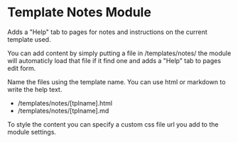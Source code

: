 Template Notes Module
==========================

Adds a "Help" tab to pages for notes and instructions on the current template used.

You can add content by simply putting a file in /templates/notes/ the module will automaticly load that file if it find one and adds a "Help" tab to pages edit form.

Name the files using the template name. You can use html or markdown to write the help text.

- /templates/notes/[tplname].html
- /templates/notes/[tplname].md

To style the content you can specify a custom css file url you add to the module settings.

